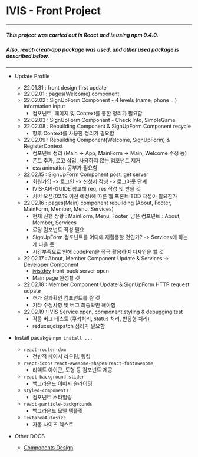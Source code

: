 # IVIS - Front Project

---
##### This project was carried out in React and is using npm 9.4.0.
##### Also, react-creat-app package was used, and other used package is described below.
---

* Update Profile
    * 22.01.31 : front design first update
    * 22.02.01 : pages(Welcome) component
    * 22.02.02 : SignUpForm Component - 4 levels (name, phone ...) information input
        * 컴포넌트, 페이지 및 Context를 통한 정리가 필요함
    * 22.02.03 : SignUpForm Component - Check Info, SimpleGame
    * 22.02.08 : Rebuilding Component & SignUpForm Component recycle
        * 향후 Context를 사용한 정리가 필요함
    * 22.02.09 : Rebuilding Component(Welcome, SignUpForm) & RegisterContext
        * 컴포넌트 정리 (Main -> App, MainForm -> Main, Welcome 수정 등)
        * 폰트 추가, 로고 삽입, 사용하지 않는 컴포넌트 제거
        * css animation 공부가 필요함
    * 22.02.15 : SignUpForm Component post, get server
        * 회원가입 -> 로그인 -> 신청서 작성 -> 로그아웃 단계
        * IVIS-API-GUIDE 참고해 req, res 작성 및 받을 것
        * 서버 오픈(02.19 이전 예정)에 따른 웹 프론트 TDD 작성이 필요한가
    * 22.02.16 : pages(Main) component rebuilding (About, Footer, MainForm, Member, Menu, Services)
        * 현재 진행 상황 : MainForm, Menu, Footer, 남은 컴포넌트 : About, Member, Services
        * 로딩 컴포넌트 작성 필요
        * SignUpForm 컴포넌트를 어디에 재활용할 것인가? -> Services에 하는게 나을 듯
        * 시간부족으로 인해 codePen을 적극 활용하여 디자인을 할 것
    * 22.02.17 : About, Member Component Update & Services -> Developer Component
        * [ivis.dev](https://ivis.dev/) front-back server open
        * Main page 완성할 것
    * 22.02.18 : Member Component Update & SignUpForm HTTP request udpate
        * 추가 결과확인 컴포넌트를 짤 것
        * 기타 수정사항 및 버그 최종확인 해야함
    * 22.02.19 : IVIS Service open, component styling & debugging test
        * 각종 버그 테스트 (쿠키처리, status 처리, 반응형 처리)
        * reducer,dispatch 정리가 필요함
        
* Install pacakge `npm install ...`
    * `react-router-dom`
        * 전반적 페이지 라우팅, 링킹
    * `react-icons` `react-awesome-shapes` `react-fontawesome`
        * 리액트 아이콘, 도형 등 컴포넌트 제공
    * `react-background-slider`
        * 백그라운드 이미지 슬라이딩
    * `styled-components`
        * 컴포넌트 스타일링
    * `react-particle-backgrounds`
        * 백그라운드 모델 템플릿
    * `TextareaAutosize`
        * 자동 사이즈 텍스트

* Other DOCS
    * [Components Design](./documents/componet-design.md)